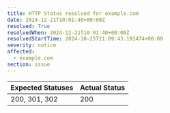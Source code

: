 ```yaml
---
title: HTTP Status resolved for example.com
date: 2024-12-21T10:01:40+00:00Z
resolved: True
resolvedWhen: 2024-12-21T10:01:40+00:00Z
resolvedStartTime: 2024-10-25T21:09:43.191474+00:00
severity: notice
affected:
  - example.com
section: issue
---
```


| Expected Statuses | Actual Status  |
|-------------------|----------------|
| 200, 301, 302 | 200 |
